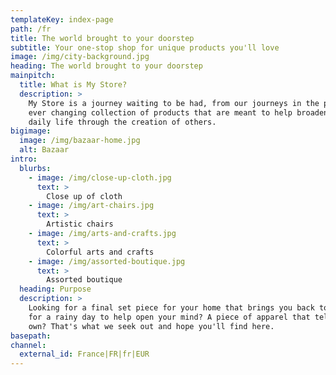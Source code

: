 ```yaml
---
templateKey: index-page
path: /fr
title: The world brought to your doorstep
subtitle: Your one-stop shop for unique products you'll love
image: /img/city-background.jpg
heading: The world brought to your doorstep
mainpitch:
  title: What is My Store?
  description: >
    My Store is a journey waiting to be had, from our journeys in the past. An 
    ever changing collection of products that are meant to help broaden your 
    daily life through the creation of others.
bigimage:
  image: /img/bazaar-home.jpg
  alt: Bazaar
intro:  
  blurbs:
    - image: /img/close-up-cloth.jpg
      text: >
        Close up of cloth
    - image: /img/art-chairs.jpg
      text: >
        Artistic chairs
    - image: /img/arts-and-crafts.jpg
      text: >
        Colorful arts and crafts
    - image: /img/assorted-boutique.jpg
      text: >
        Assorted boutique
  heading: Purpose
  description: >
    Looking for a final set piece for your home that brings you back to a certain memort? Something 
    for a rainy day to help open your mind? A piece of apparel that tells a story all it's
    own? That's what we seek out and hope you'll find here.
basepath: 
channel: 
  external_id: France|FR|fr|EUR
---
```


